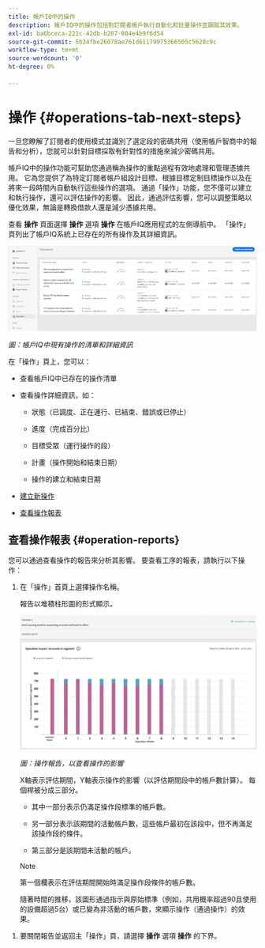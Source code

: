 ```yaml
---
title: 帳戶IQ中的操作
description: 帳戶IQ中的操作包括對訂閱者帳戶執行自動化和批量操作並跟蹤其效果。
exl-id: ba6bceca-221c-42db-b207-804e4b9f6d54
source-git-commit: 5b34fbe26078ae761d61179975366505c5628c9c
workflow-type: tm+mt
source-wordcount: '0'
ht-degree: 0%

---
```


# 操作 {#operations-tab-next-steps}

一旦您瞭解了訂閱者的使用模式並識別了選定段的密碼共用（使用帳戶智商中的報告和分析），您就可以針對目標採取有針對性的措施來減少密碼共用。

帳戶IQ中的操作功能可幫助您通過稱為操作的重點過程有效地處理和管理憑據共用。 它為您提供了為特定訂閱者帳戶組設計目標、根據目標定制目標操作以及在將來一段時間內自動執行這些操作的選項。 通過「操作」功能，您不僅可以建立和執行操作，還可以評估操作的影響。 因此，通過評估影響，您可以調整策略以優化效果，無論是轉換借款人還是減少憑據共用。

查看 **操作** 頁面選擇 **操作** 選項 **操作** 在帳戶IQ應用程式的左側導航中。 「操作」頁列出了帳戶IQ系統上已存在的所有操作及其詳細資訊。

![](assets/operations-page.png)

*圖：帳戶IQ中現有操作的清單和詳細資訊*

在「操作」頁上，您可以：

* 查看帳戶IQ中已存在的操作清單

* 查看操作詳細資訊，如：

   * 狀態（已調度、正在運行、已結束、錯誤或已停止）

   * 進度（完成百分比）

   * 目標受眾（運行操作的段）

   * 計畫（操作開始和結束日期）

   * 操作的建立和結束日期

* [建立新操作](/help/AccountIQ/operation-affecting-user-segment.md)

* [查看操作報表](#operation-reports)

<!--* Search from the list of operations using Search field

* Stop an operation.

* Create a duplicate operation.

* [Configure columns of Operations details page](#configure-columns)-->

## 查看操作報表 {#operation-reports}

您可以通過查看操作的報告來分析其影響。 要查看工序的報表，請執行以下操作：

1. 在「操作」首頁上選擇操作名稱。

   報告以堆積柱形圖的形式顯示。

   ![](assets/operation-impact-report.png)

   *圖：操作報告，以查看操作的影響*

   X軸表示評估期間，Y軸表示操作的影響（以評估期間段中的帳戶數計算）。 每個桿被分成三部分。

   * 其中一部分表示仍滿足操作段標準的帳戶數。

   * 另一部分表示該期間的活動帳戶數，這些帳戶最初在該段中，但不再滿足該操作段的條件。

   * 第三部分是該期間未活動的帳戶。
   >[!NOTE]
   >
   >第一個欄表示在評估期間開始時滿足操作段條件的帳戶數。

   隨著時間的推移，該圖形通過指示與原始標準（例如，共用概率超過90且使用的設備超過5台）或已變為非活動的帳戶數，來顯示操作（通過操作）的效果。

<!--For example, in the above image the variable on the y-axis is number of accounts. Looking at the graph you can compare the number of accounts that are in the operations' segment versus the number of accounts that are outside the operations segment at a particular time (such as week 2nd of the operations evaluation period). Therefore, you can analyze how over the evaluation period do number of accounts vary within the operation segment and outside the segment.

So, if your operation was to send out warning emails to suspecting accounts, and accounts in operations segment were those with sharing probability more than 90 and using more than 5 devices to stream content, then in the beginning of the evaluation period accounts in segment are more than 17 thousand. This number changes over the evaluation period as shown in the graph, thereby indicating the impact of operation. Based on the evaluation, you can take remedial measures on suspecting accounts, or continue with the operation, or adjust your strategy for better outcomes to curb credential sharing.-->

1. 要關閉報告並返回主「操作」頁，請選擇 **操作** 選項 **操作** 的下界。

<!--

![](assets/operations-details.png)

*Figure: Operation details*
## Configure columns {#configure-columns}

You can select the icon to **Configure columns** on the top of the operations table.

![](assets/config-columns.png)

*Figure: Configure columns of Operations details page*-->